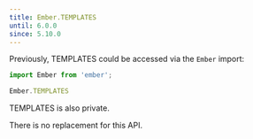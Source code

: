```yaml
---
title: Ember.TEMPLATES
until: 6.0.0
since: 5.10.0
---
```



Previously, TEMPLATES could be accessed via the `Ember` import:
```js
import Ember from 'ember';

Ember.TEMPLATES
```
TEMPLATES is also private.

There is no replacement for this API.

